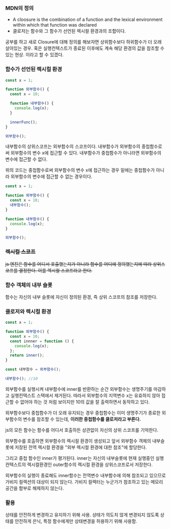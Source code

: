 ### MDN의 정의

- A cloosure is the combination of a function and the lexical environment within which that function was declared
- 클로저는 함수와 그 함수가 선언된 렉시컬 환경과의 조합이다.

공부를 하고 새로 Closure에 대해 정의를 해보자면
상위함수보다 하위함수가 더 오래 살아있는 경우.
혹은 실행컨텍스트가 종료된 이후에도 계속 해당 환경의 값을 참조할 수 있는 현상. 이라고 할 수 있겠다.

### 함수가 선언된 렉시컬 환경

```js
const x = 1;

function 외부함수() {
  const x = 10;

  function 내부함수() {
    console.log(x);
  }

  innerFunc();
}

외부함수();
```

내부함수의 상위스코프는 외부함수의 스코프이다.
내부함수가 외부함수의 중첩함수로써 외부함수의 변수 x에 접근할 수 있다.
내부함수가 중첩함수가 아니라면 외부함수의 변수에 접근할 수 없다.

위의 코드는 중첩함수로써 외부함수의 변수 x에 접근하는 경우
밑에는 중첩함수가 아니라 외부함수의 변수에 접근할 수 없는 경우이다.

```js
const x = 1;

function 외부함수() {
  const x = 10;
  내부함수();
}

function 내부함수() {
  console.log(x);
}

외부함수();
```

### ~~렉시컬 스코프~~

~~js 엔진은 함수를 어디서 호출했는지가 아니라 함수를 어디에 정의했는지에 따라 상위스코프를 결정한다. 이를 렉시컬 스코프라고 한다.~~

### 함수 객체의 내부 슬롯

함수는 자신의 내부 슬롯에 자신이 정의된 환경, 즉 상위 스코프의 참조를 저장한다.

### 클로저와 렉시컬 환경

```js
const x = 1;

function 외부함수() {
  const x = 10;
  const innner = function () {
    console.log(x);
  };
  return inner();
}

const 내부함수 = 외부함수();

내부함수(); //10
```

외부함수를 실행시켜 내부함수에 inner를 반환하는 순간 외부함수는 생명주기를 마감하고 실행컨텍스트 스택에서 제거된다.
따라서 외부함수의 지역변수 x는 유효하지 않아 접근할 수 없어야 하는 것 처럼 보이지만 10의 값을 잘 출력하면서 동작하고 있다.

외부함수보다 중첩함수가 더 오래 유지되는 경우 중첩함수는 이미 생명주기가 종료한 외부함수의 변수를 참조할 수 있는데, **이러한 중첩함수를 클로저라고 부른다.**

js의 모든 함수는 함수를 어디서 호출하든 상관없이 자신의 상위 스코프를 기억한다.

외부함수를 호출하면 외부함수의 렉시컬 환경이 생성되고 앞서 외부함수 객체의 내부슬롯에 저장된 전역 렉시컬 환경을 "외부 렉시컬 환경에 대한 참조"에 할당한다.

그리고 중첩 함수인 inner가 평가된다. inner는 자신의 내부슬롯에 현재 실행중인 실행컨텍스트의 렉시컬환경인 outer함수의 렉시컬 환경을 상위스코프로서 저장한다.

외부함수의 실행이 종료해도 inner함수는 전역변수 내부함수에 의해 참조되고 있으므로 가비지 컬렉션의 대상이 되지 않는다.
가비지 컬렉터는 누군가가 참조하고 있는 메모리 공간을 함부로 해제하지 않는다.

### 활용

상태를 안전하게 변경하고 유지하기 위해 사용.
상태가 의도치 않게 변경되지 않도록 상태를 안전하게 은닉, 특정 함수에게만 상태변경을 허용하기 위해 사용함.
